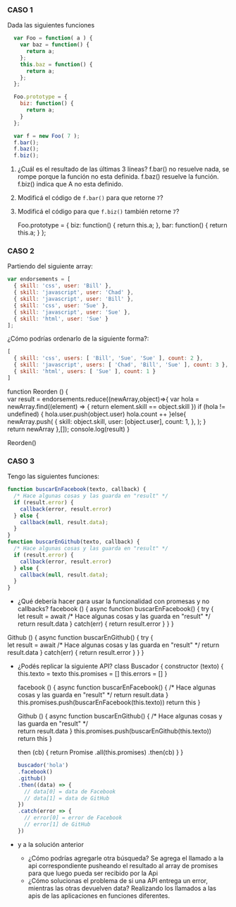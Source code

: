 ### CASO 1

 Dada las siguientes funciones

  ```javascript
    var Foo = function( a ) {
      var baz = function() {
        return a;
      };
      this.baz = function() {
        return a;
      };
    };

    Foo.prototype = {
      biz: function() {
        return a;
      }
    };

    var f = new Foo( 7 );
    f.bar(); 
    f.baz(); 
    f.biz(); 
  ```

 1. ¿Cuál es el resultado de las últimas 3 líneas?
      	f.bar() no resuelve nada, se rompe porque la función no esta definida.
				f.baz() resuelve la función.
				f.biz() indica que A no esta definido.
 2. Modificá el código de `f.bar()` para que retorne `7`?

 3. Modificá el código para que `f.biz()` también retorne `7`?
    
    Foo.prototype = {
    	biz: function() {
		    return this.a;
	    },
	    bar: function() {
		    return this.a;
	    }
    };



### CASO 2

Partiendo del siguiente array:

```javascript
var endorsements = [
  { skill: 'css', user: 'Bill' },
  { skill: 'javascript', user: 'Chad' },
  { skill: 'javascript', user: 'Bill' },
  { skill: 'css', user: 'Sue' },
  { skill: 'javascript', user: 'Sue' },
  { skill: 'html', user: 'Sue' }
];
```

¿Cómo podrías ordenarlo de la siguiente forma?:

```javascript
[
  { skill: 'css', users: [ 'Bill', 'Sue', 'Sue' ], count: 2 },
  { skill: 'javascript', users: [ 'Chad', 'Bill', 'Sue' ], count: 3 },
  { skill: 'html', users: [ 'Sue' ], count: 1 }
]
```

function Reorden () {	
	var result = endorsements.reduce((newArray,object)=>{
		var hola = newArray.find((element) => {
			return element.skill == object.skill
		})
		if (hola != undefined) {
			hola.user.push(object.user)
			hola.count ++
		}else{
			newArray.push(
				{
					skill: object.skill,
					user: [object.user],
					count: 1,
				},
			);
		}	
    return newArray
  },[]);
  console.log(result)
}

Reorden()



### CASO 3

Tengo las siguientes funciones:

```javascript
function buscarEnFacebook(texto, callback) {
  /* Hace algunas cosas y las guarda en "result" */
  if (result.error) {
    callback(error, result.error)
  } else {
    callback(null, result.data);
  }
}
function buscarEnGithub(texto, callback) {
  /* Hace algunas cosas y las guarda en "result" */
  if (result.error) {
    callback(error, result.error)
  } else {
    callback(null, result.data);
  }
}
```

  - ¿Qué debería hacer para usar la funcionalidad con promesas y no callbacks?
facebook () {
  async function buscarEnFacebook() {
    try {		
      let result = await  /* Hace algunas cosas y las guarda en "result" */
      return result.data
    } catch(err) {
      return result.error
    }
  }
}

Github () {
  async function buscarEnGithub() {
    try {		
      let result = await    /* Hace algunas cosas y las guarda en "result" */
      return result.data
    } catch(err) {
      return result.error
    }
  }
}

  - ¿Podés replicar la siguiente API?
    class Buscador {
	constructor (texto) {
	  this.texto = texto
		this.promises = []
		this.errors = []
	}
  
	facebook () {
		async function buscarEnFacebook() {
			/* Hace algunas cosas y las guarda en "result" */
				return result.data
		}
	  this.promises.push(buscarEnFacebook(this.texto))
	  return this
	}

	Github () {
		async function buscarEnGithub() {
			/* Hace algunas cosas y las guarda en "result" */		
				return result.data
		}
	  this.promises.push(buscarEnGithub(this.texto))
	  return this
	}
  
	then (cb) {
	  return Promise
		.all(this.promises)
		.then(cb)
	}
}
    
    
    
    
    ```javascript
    buscador('hola')
    .facebook()
    .github()
    .then((data) => {
      // data[0] = data de Facebook
      // data[1] = data de GitHub
    })
    .catch(error => {
      // error[0] = error de Facebook
      // error[1] de GitHub
    })
    ```
  - y a la solución anterior
    - ¿Cómo podrías agregarle otra búsqueda?
        Se agrega el llamado a la api correspondiente pusheando el resultado al array de promises para que luego pueda ser recibido por la Api
    - ¿Cómo solucionas el problema de si una API entrega un error, mientras las otras devuelven data?
        Realizando los llamados a las apis de las aplicaciones en funciones diferentes.







